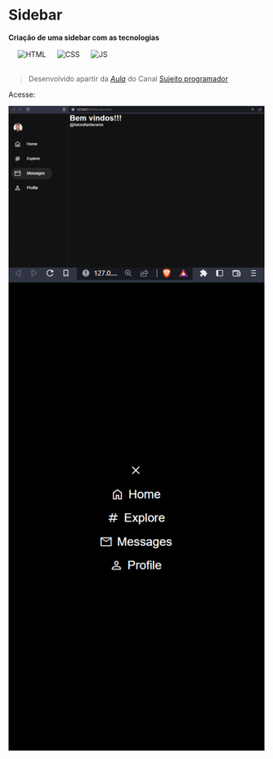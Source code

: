 <h1>Sidebar</h1>
<p><strong>Criação de uma sidebar com as tecnologias  </strong></p>

<div>
    &emsp; <img align="center" alt="HTML" height="30" width="40" src="https://cdn.jsdelivr.net/gh/devicons/devicon/icons/html5/html5-original.svg"> &emsp;
    <img align="center" alt="CSS" height="30" width="40" src="https://cdn.jsdelivr.net/gh/devicons/devicon/icons/css3/css3-original.svg">
    &emsp;
    <img align="center" alt="JS" height="30" width="40" src="https://cdn.jsdelivr.net/gh/devicons/devicon/icons/javascript/javascript-original.svg">
</div><br>

> Desenvolvido apartir da <a href="https://www.youtube.com/watch?v=RlaZjCgTw9M"><em>Aula</em></a> do Canal <a href="https://www.youtube.com/@Sujeitoprogramador">Sujeito programador</a>

<p>Acesse:</p>
<a href="https://italorafaeltavares.github.io/sidebar/" target=_blank><img align="center" alt="banner" src="./img/im01.png" whidth=300></a>

<img align="center" alt="banner" src="./img/img02.png" heigth=50> 
